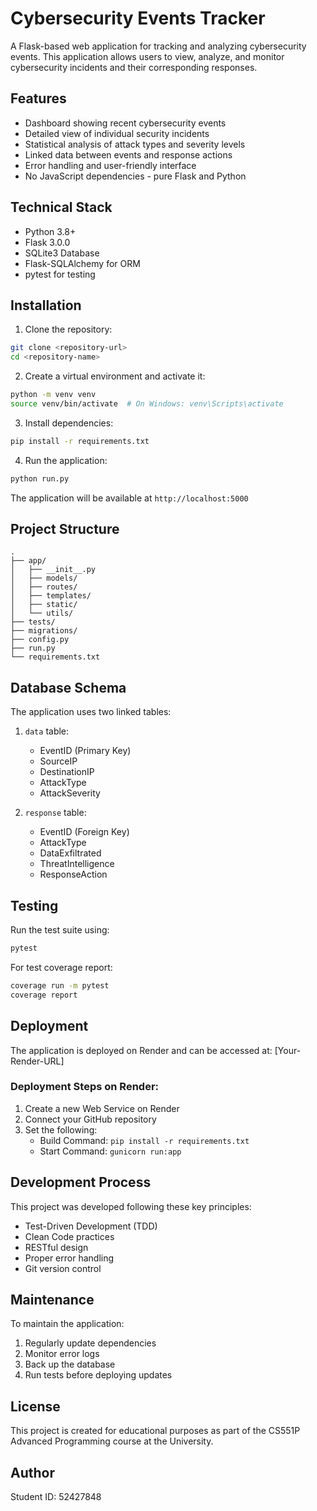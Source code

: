 # Cybersecurity Events Tracker

A Flask-based web application for tracking and analyzing cybersecurity events. This application allows users to view, analyze, and monitor cybersecurity incidents and their corresponding responses.

## Features

- Dashboard showing recent cybersecurity events
- Detailed view of individual security incidents
- Statistical analysis of attack types and severity levels
- Linked data between events and response actions
- Error handling and user-friendly interface
- No JavaScript dependencies - pure Flask and Python

## Technical Stack

- Python 3.8+
- Flask 3.0.0
- SQLite3 Database
- Flask-SQLAlchemy for ORM
- pytest for testing

## Installation

1. Clone the repository:
```bash
git clone <repository-url>
cd <repository-name>
```

2. Create a virtual environment and activate it:
```bash
python -m venv venv
source venv/bin/activate  # On Windows: venv\Scripts\activate
```

3. Install dependencies:
```bash
pip install -r requirements.txt
```

4. Run the application:
```bash
python run.py
```

The application will be available at `http://localhost:5000`

## Project Structure

```
.
├── app/
│   ├── __init__.py
│   ├── models/
│   ├── routes/
│   ├── templates/
│   ├── static/
│   └── utils/
├── tests/
├── migrations/
├── config.py
├── run.py
└── requirements.txt
```

## Database Schema

The application uses two linked tables:

1. `data` table:
   - EventID (Primary Key)
   - SourceIP
   - DestinationIP
   - AttackType
   - AttackSeverity

2. `response` table:
   - EventID (Foreign Key)
   - AttackType
   - DataExfiltrated
   - ThreatIntelligence
   - ResponseAction

## Testing

Run the test suite using:
```bash
pytest
```

For test coverage report:
```bash
coverage run -m pytest
coverage report
```

## Deployment

The application is deployed on Render and can be accessed at: [Your-Render-URL]

### Deployment Steps on Render:
1. Create a new Web Service on Render
2. Connect your GitHub repository
3. Set the following:
   - Build Command: `pip install -r requirements.txt`
   - Start Command: `gunicorn run:app`

## Development Process

This project was developed following these key principles:
- Test-Driven Development (TDD)
- Clean Code practices
- RESTful design
- Proper error handling
- Git version control

## Maintenance

To maintain the application:
1. Regularly update dependencies
2. Monitor error logs
3. Back up the database
4. Run tests before deploying updates

## License

This project is created for educational purposes as part of the CS551P Advanced Programming course at the University.

## Author

Student ID: 52427848